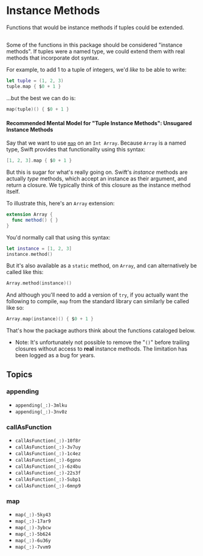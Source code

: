 # Instance Methods

Functions that would be instance methods if tuples could be extended.

## 

Some of the functions in this package should be considered "instance methods". If tuples were a named type, we could extend them with real methods that incorporate dot syntax.

For example, to add 1 to a tuple of integers, we'd *like* to be able to write:  

```swift
let tuple = (1, 2, 3)
tuple.map { $0 + 1 }
```

…but the best we can do is:

```swift
map(tuple)() { $0 + 1 }
```

#### Recommended Mental Model for "Tuple Instance Methods": Unsugared Instance Methods 

Say that we want to use [`map`](https://developer.apple.com/documentation/swift/collection/map(_:)) on an `Int Array`. Because `Array` is a named type, Swift provides that functionality using this syntax: 

```swift
[1, 2, 3].map { $0 + 1 }
```

But this is sugar for what's really going on. Swift's *instance* methods are actually *type* methods, which accept an instance as their argument, and return a closure. We typically think of this closure as the instance method itself.  

To illustrate this, here's an `Array` extension:

```swift
extension Array {
  func method() { }
}
```

You'd normally call that using this syntax:

```swift
let instance = [1, 2, 3]
instance.method()
```

But it's also available as a `static` method, on `Array`, and can alternatively be called like this: 

```swift
Array.method(instance)()
```

And although you'll need to add a version of `try`, if you actually want the following to compile, `map` from the standard library can similarly be called like so: 

```swift
Array.map(instance)() { $0 + 1 }
```

That's how the package authors think about the functions cataloged below.

- Note: It's unfortunately not possible to remove the "`()`" before trailing closures without access to **real** instance methods. The limitation has been logged as a bug for years.  


## Topics

### appending
- ``appending(_:)-3mlku``
- ``appending(_:)-3nv0z``

### callAsFunction
- ``callAsFunction(_:)-10f8r``
- ``callAsFunction(_:)-3v7uy``
- ``callAsFunction(_:)-1c4ez``
- ``callAsFunction(_:)-6gpno``
- ``callAsFunction(_:)-6z4bu``
- ``callAsFunction(_:)-22s3f``
- ``callAsFunction(_:)-5ubp1``
- ``callAsFunction(_:)-6mnp9``

### map
- ``map(_:)-5ky43``
- ``map(_:)-17ar9``
- ``map(_:)-3ybcw``
- ``map(_:)-5b624``
- ``map(_:)-6u36y``
- ``map(_:)-7vvm9``
